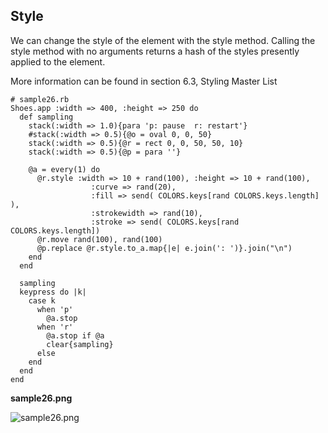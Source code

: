 Style
-----

We can change the style of the element with the style method. Calling the style method with no arguments returns a hash of the styles presently applied to the element.

More information can be found in section 6.3, Styling Master List

	# sample26.rb
	Shoes.app :width => 400, :height => 250 do
	  def sampling
	    stack(:width => 1.0){para 'p: pause  r: restart'}
	    #stack(:width => 0.5){@o = oval 0, 0, 50}
	    stack(:width => 0.5){@r = rect 0, 0, 50, 50, 10}
	    stack(:width => 0.5){@p = para ''}
	    
	    @a = every(1) do
	      @r.style :width => 10 + rand(100), :height => 10 + rand(100),
	                  :curve => rand(20),
	                  :fill => send( COLORS.keys[rand COLORS.keys.length] ),
	                  :strokewidth => rand(10),
	                  :stroke => send( COLORS.keys[rand COLORS.keys.length])
	      @r.move rand(100), rand(100)
	      @p.replace @r.style.to_a.map{|e| e.join(': ')}.join("\n")
	    end
	  end
	  
	  sampling
	  keypress do |k|
	    case k
	      when 'p'
	        @a.stop
	      when 'r'
	        @a.stop if @a
	        clear{sampling}
	      else
	    end
	  end
	end

**sample26.png**

![sample26.png](http://github.com/ashbb/shoes_tutorial_html/tree/master%2Fimages%2Fsample26.png?raw=true)
